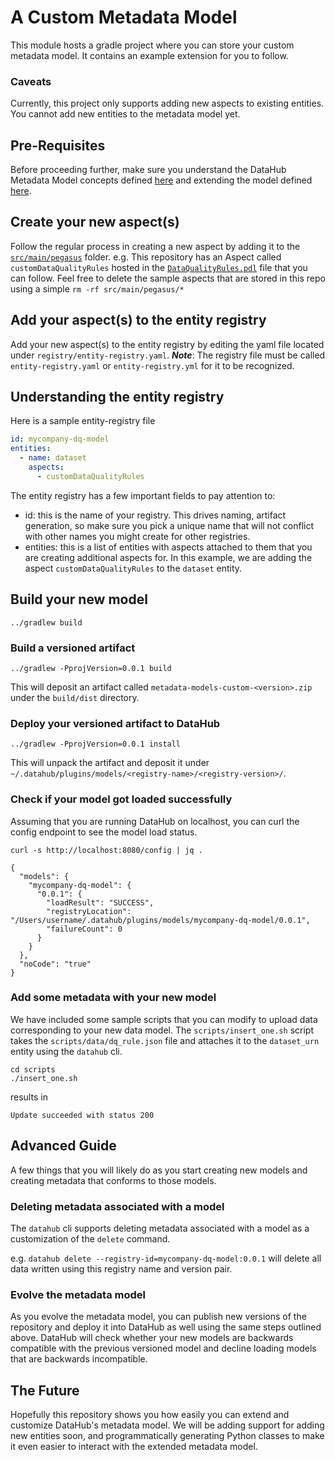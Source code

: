 # A Custom Metadata Model

This module hosts a gradle project where you can store your custom metadata model. It contains an example extension for you to follow.

### Caveats

Currently, this project only supports adding new aspects to existing entities. You cannot add new entities to the metadata model yet.

## Pre-Requisites

Before proceeding further, make sure you understand the DataHub Metadata Model concepts defined [here](docs/modeling/metadata-model.md) and extending the model defined [here](docs/modeling/extending-the-metadata-model.md). 

## Create your new aspect(s)

Follow the regular process in creating a new aspect by adding it to the [`src/main/pegasus`](metadata-models-custom/src/main/pegasus) folder. e.g. This repository has an Aspect called `customDataQualityRules` hosted in the [`DataQualityRules.pdl`](metadata-models-custom/src/main/pegasus/com/mycompany/dq/DataQualityRules.pdl) file that you can follow.
Feel free to delete the sample aspects that are stored in this repo using a simple `rm -rf src/main/pegasus/*`

## Add your aspect(s) to the entity registry

Add your new aspect(s) to the entity registry by editing the yaml file located under `registry/entity-registry.yaml`.
**_Note_**: The registry file must be called `entity-registry.yaml` or `entity-registry.yml` for it to be recognized.

## Understanding the entity registry

Here is a sample entity-registry file
```yaml
id: mycompany-dq-model
entities:
  - name: dataset
    aspects:
      - customDataQualityRules
```

The entity registry has a few important fields to pay attention to: 
- id: this is the name of your registry. This drives naming, artifact generation, so make sure you pick a unique name that will not conflict with other names you might create for other registries. 
- entities: this is a list of entities with aspects attached to them that you are creating additional aspects for. In this example, we are adding the aspect `customDataQualityRules` to the `dataset` entity. 

## Build your new model 

```
../gradlew build
```

### Build a versioned artifact
```
../gradlew -PprojVersion=0.0.1 build
```

This will deposit an artifact called `metadata-models-custom-<version>.zip` under the `build/dist` directory. 

### Deploy your versioned artifact to DataHub

```
../gradlew -PprojVersion=0.0.1 install
```

This will unpack the artifact and deposit it under `~/.datahub/plugins/models/<registry-name>/<registry-version>/`. 

### Check if your model got loaded successfully 

Assuming that you are running DataHub on localhost, you can curl the config endpoint to see the model load status. 

```
curl -s http://localhost:8080/config | jq .
```

```
{
  "models": {
    "mycompany-dq-model": {
      "0.0.1": {
        "loadResult": "SUCCESS",
        "registryLocation": "/Users/username/.datahub/plugins/models/mycompany-dq-model/0.0.1",
        "failureCount": 0
      }
    }
  },
  "noCode": "true"
}
```

### Add some metadata with your new model 

We have included some sample scripts that you can modify to upload data corresponding to your new data model. 
The `scripts/insert_one.sh` script takes the `scripts/data/dq_rule.json` file and attaches it to the `dataset_urn` entity using the `datahub` cli. 

```console
cd scripts
./insert_one.sh
```
results in 
```console
Update succeeded with status 200
```


## Advanced Guide

A few things that you will likely do as you start creating new models and creating metadata that conforms to those models. 

### Deleting metadata associated with a model 

The `datahub` cli supports deleting metadata associated with a model as a customization of the `delete` command. 

e.g. `datahub delete --registry-id=mycompany-dq-model:0.0.1` will delete all data written using this registry name and version pair. 

### Evolve the metadata model

As you evolve the metadata model, you can publish new versions of the repository and deploy it into DataHub as well using the same steps outlined above. DataHub will check whether your new models are backwards compatible with the previous versioned model and decline loading models that are backwards incompatible. 

## The Future

Hopefully this repository shows you how easily you can extend and customize DataHub's metadata model. 
We will be adding support for adding new entities soon, and programmatically generating Python classes to make it even easier to interact with the extended metadata model. 




